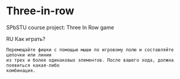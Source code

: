 # Three-in-row
SPbSTU course project: Three In Row game

RU
Как играть?

	Перемещайте фишки с помощью мыши по игровому полю и составляйте цепочки или линии
	из трех и более одинаковых элементов. После вашего хода, должна появиться какая-либо
	комбинация.
